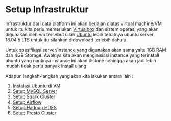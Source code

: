 # Setup Infrastruktur

Infrastruktur dari data platform ini akan berjalan diatas virtual machine/VM untuk itu kita perlu memerlukan [Virtualbox](https://www.virtualbox.org) dan sistem operasi yang akan digunakan oleh vm tersebut ialah [Ubuntu](https://releases.ubuntu.com) lebih tepatnya ubuntu server 18.04.5 LTS untuk itu silahkan didownload terlebih dahulu.

Untuk spesifikasi server/instance yang digunakan akan sama yaitu 1GB RAM dan 4GB Storage. Awalnya kita akan menginisiasi instance yang terinstall ubuntu yang nantinya instance ini akan diclone sehingga akan jadi lebih mudah tidak perlu banyak install ulang.

Adapun langkah-langkah yang akan kita lakukan antara lain :

1. [Instalasi Ubuntu di VM](http://google.com)
2. [Setup MySQL Server](http://google.com)
3. [Setup Spark Cluster](http://google.com)
4. [Setup Airflow](http://google.com)
5. [Setup Hadoop HDFS](http://google.com)
6. [Setup Presto Cluster](http://google.com)


